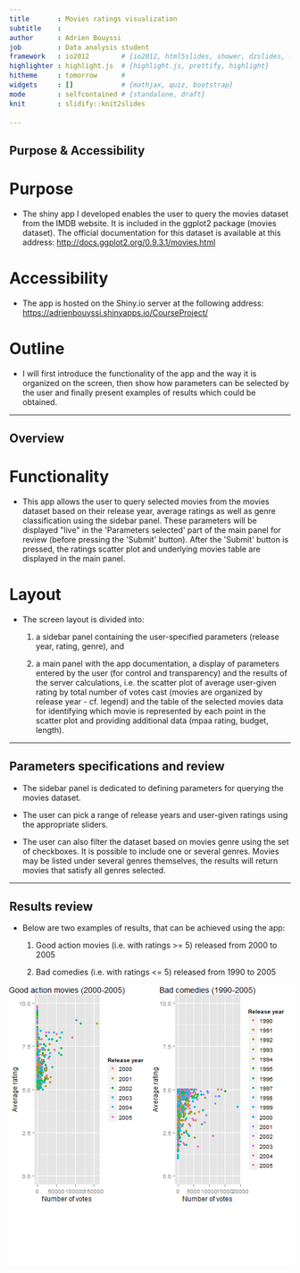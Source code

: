 ```yaml
---
title       : Movies ratings visualization
subtitle    : 
author      : Adrien Bouyssi
job         : Data analysis student
framework   : io2012        # {io2012, html5slides, shower, dzslides, ...}
highlighter : highlight.js  # {highlight.js, prettify, highlight}
hitheme     : tomorrow      # 
widgets     : []            # {mathjax, quiz, bootstrap}
mode        : selfcontained # {standalone, draft}
knit        : slidify::knit2slides

--- 
```

## Purpose & Accessibility

# Purpose

* The shiny app I developed enables the user to query the movies dataset from the IMDB website. It is included in the ggplot2 package (movies dataset). The official documentation for this dataset is available at this address: http://docs.ggplot2.org/0.9.3.1/movies.html

# Accessibility

* The app is hosted on the Shiny.io server at the following address: https://adrienbouyssi.shinyapps.io/CourseProject/

# Outline

* I will first introduce the functionality of the app and the way it is organized on the screen, then show how parameters can be selected by the user and finally present examples of results which could be obtained.

---
## Overview

# Functionality

* This app allows the user to query selected movies from the movies dataset based on their release year, average ratings as well as genre classification using the sidebar panel. These parameters will be displayed "live" in the 'Parameters selected' part of the main panel for review (before pressing the 'Submit' button). After the 'Submit' button is pressed, the ratings scatter plot and underlying movies table are displayed in the main panel.

# Layout

* The screen layout is divided into:

  1) a sidebar panel containing the user-specified parameters (release year, rating, genre), and
  
  2) a main panel with the app documentation, a display of parameters entered by the user (for control and transparency) and the results of the server calculations, i.e. the scatter plot of average user-given rating by total number of votes cast (movies are organized by release year - cf. legend) and the table of the selected movies data for identifying which movie is represented by each point in the scatter plot and providing additional data (mpaa rating, budget, length).

--- 
## Parameters specifications and review

* The sidebar panel is dedicated to defining parameters for querying the movies dataset.

* The user can pick a range of release years and user-given ratings using the appropriate sliders.

* The user can also filter the dataset based on movies genre using the set of checkboxes. It is possible to include one or several genres. Movies may be listed under several genres themselves, the results will return movies that satisfy all genres selected.


--- 
## Results review

* Below are two examples of results, that can be achieved using the app:

  1) Good action movies (i.e. with ratings >= 5) released from 2000 to 2005
  
  2) Bad comedies (i.e. with ratings <= 5) released from 1990 to 2005
  

![plot of chunk unnamed-chunk-1](assets/fig/unnamed-chunk-1-1.png) 
